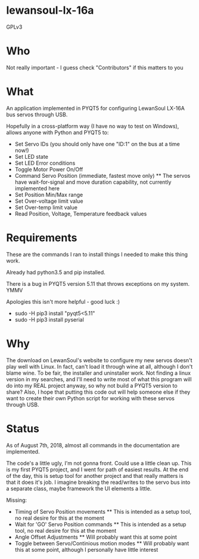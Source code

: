 # lewansoul-lx-16a

GPLv3

# Who

Not really important - I guess check "Contributors" if this matters to you

# What

An application implemented in PYQT5 for configuring LewanSoul LX-16A bus servos through USB.

Hopefully in a cross-platform way (I have no way to test on Windows), allows anyone with Python and PYQT5 to:

* Set Servo IDs (you should only have one "ID:1" on the bus at a time now!)
* Set LED state
* Set LED Error conditions
* Toggle Motor Power On/Off
* Command Servo Position (immediate, fastest move only)
** The servos have wait-for-signal and move duration capability, not currently implemented here
* Set Position Min/Max range
* Set Over-voltage limit value
* Set Over-temp limit value
* Read Position, Voltage, Temperature feedback values

# Requirements

These are the commands I ran to install things I needed to make this thing work.

Already had python3.5 and pip installed.

There is a bug in PYQT5 version 5.11 that throws exceptions on my system. YMMV

Apologies this isn't more helpful - good luck :)

* sudo -H pip3 install "pyqt5<5.11"
* sudo -H pip3 install pyserial

# Why

The download on LewanSoul's website to configure my new servos doesn't play well with Linux.  In fact, can't load it through wine at all, although I don't blame wine.  To be fair, the installer and uninstaller work.
Not finding a linux version in my searches, and I'll need to write most of what this program will do into my REAL project anyway, so why not build a PYQT5 version to share?
Also, I hope that putting this code out will help someone else if they want to create their own Python script for working with these servos through USB.

# Status

As of August 7th, 2018, almost all commands in the documentation are implemented.

The code's a little ugly, I'm not gonna front.  Could use a little clean up.  This is my first PYQT5 project, and I went for path of easiest results. At the end of the day, this is setup tool for another project and that really matters is that it does it's job. I imagine breaking the read/writes to the servo bus into a separate class, maybe framework the UI elements a little.

Missing:
* Timing of Servo Position movements
** This is intended as a setup tool, no real desire for this at the moment
* Wait for 'GO' Servo Position commands
** This is intended as a setup tool, no real desire for this at the moment
* Angle Offset Adjustments
** Will probably want this at some point
* Toggle between Servo/Continious motion modes
** Will probably want this at some point, although I personally have little interest


